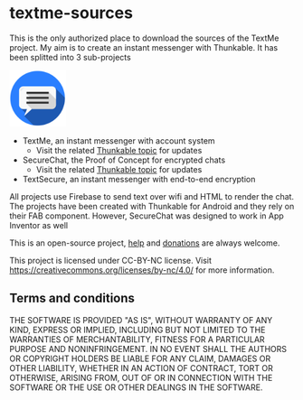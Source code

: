 # textme-sources

This is the only authorized place to download the sources of the TextMe project. 
My aim is to create an instant messenger with Thunkable.
It has been splitted into 3 sub-projects

<img src="assets/logo_round.png" width="100">

* TextMe, an instant messenger with account system
   * Visit the related 
   [Thunkable topic](https://community.thunkable.com/t/preview-textme-another-thunkable-instant-messenger/10465) for updates
* SecureChat, the Proof of Concept for encrypted chats
   * Visit the related [Thunkable topic](https://community.thunkable.com/t/secure-chat-proof-of-concept/18016) 
   for updates
* TextSecure, an instant messenger with end-to-end encryption

All projects use Firebase to send text over wifi and HTML to render the chat. The projects have been created with Thunkable 
for Android and they rely on their FAB component. However, SecureChat was designed to work in App Inventor as well

This is an open-source project, [help](.github/CONTRIBUTING.md) and [donations](//paypal.me/lennartwenke) are always welcome.

This project is licensed under CC-BY-NC license. 
Visit <https://creativecommons.org/licenses/by-nc/4.0/> for more information.

## Terms and conditions
THE SOFTWARE IS PROVIDED "AS IS", WITHOUT WARRANTY OF ANY KIND, EXPRESS OR IMPLIED, INCLUDING BUT NOT LIMITED 
TO THE WARRANTIES OF MERCHANTABILITY, FITNESS FOR A PARTICULAR PURPOSE AND NONINFRINGEMENT. IN NO EVENT SHALL
 THE AUTHORS OR COPYRIGHT HOLDERS BE LIABLE FOR ANY CLAIM, DAMAGES OR OTHER LIABILITY, WHETHER IN AN ACTION OF 
 CONTRACT, TORT OR OTHERWISE, ARISING FROM, OUT OF OR IN CONNECTION WITH THE SOFTWARE OR THE USE OR OTHER 
 DEALINGS IN THE SOFTWARE.
